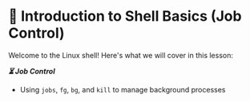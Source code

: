 # 🐚 Introduction to Shell Basics (Job Control)
Welcome to the Linux shell! Here's what we will cover in this lesson:

***⏳ Job Control***
- Using `jobs`, `fg`, `bg`, and `kill` to manage background processes

